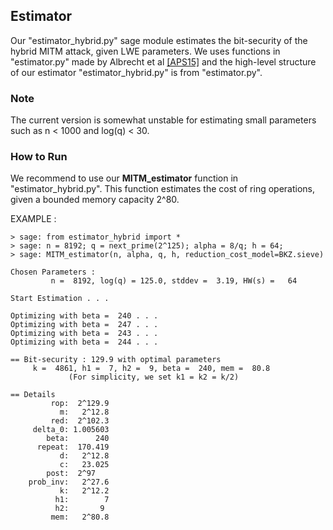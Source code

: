 ## Estimator

Our "estimator_hybrid.py" sage module estimates the bit-security of the hybrid MITM attack, given LWE parameters.
We uses functions in "estimator.py" made by Albrecht et al [[APS15]](https://eprint.iacr.org/2015/046)
and the high-level structure of our estimator "estimator_hybrid.py" is from "estimator.py".

### Note 
The current version is somewhat unstable for estimating small parameters such as n < 1000 and log(q) < 30.

### How to Run

We recommend to use our **MITM_estimator** function in "estimator_hybrid.py". This function estimates the cost of ring operations, given a bounded memory capacity 2^80.

EXAMPLE :

    > sage: from estimator_hybrid import *
    > sage: n = 8192; q = next_prime(2^125); alpha = 8/q; h = 64;    
    > sage: MITM_estimator(n, alpha, q, h, reduction_cost_model=BKZ.sieve)

    Chosen Parameters :
             n =  8192, log(q) = 125.0, stddev =  3.19, HW(s) =   64
     
    Start Estimation . . .

    Optimizing with beta =  240 . . .
    Optimizing with beta =  247 . . .
    Optimizing with beta =  243 . . .
    Optimizing with beta =  244 . . .

    == Bit-security : 129.9 with optimal parameters
         k =  4861, h1 =  7, h2 =  9, beta =  240, mem =  80.8
                 (For simplicity, we set k1 = k2 = k/2)

    == Details
             rop:  2^129.9
               m:   2^12.8
             red:  2^102.3
         delta_0: 1.005603
            beta:      240
          repeat:  170.419
               d:   2^12.8
               c:   23.025
            post:  2^97
        prob_inv:   2^27.6
               k:   2^12.2
              h1:        7
              h2:       9
             mem:   2^80.8
